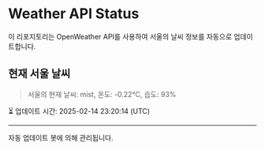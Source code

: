 
# Weather API Status

이 리포지토리는 OpenWeather API를 사용하여 서울의 날씨 정보를 자동으로 업데이트합니다.

## 현재 서울 날씨
> 서울의 현재 날씨: mist, 온도: -0.22°C, 습도: 93%

⏳ 업데이트 시간: 2025-02-14 23:20:14 (UTC)

---
자동 업데이트 봇에 의해 관리됩니다.
